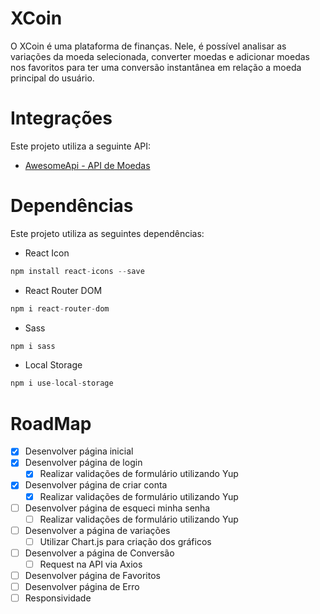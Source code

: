 # XCoin

O XCoin é uma plataforma de finanças. Nele, é possível analisar as variações da moeda selecionada, converter moedas e adicionar moedas nos favoritos para ter uma conversão instantânea em relação a moeda principal do usuário.

# Integrações

Este projeto utiliza a seguinte API:
- [AwesomeApi - API de Moedas](https://docs.awesomeapi.com.br/api-de-moedas)

# Dependências

Este projeto utiliza as seguintes dependências:
- React Icon
```js
npm install react-icons --save
```
- React Router DOM
```js
npm i react-router-dom
```
- Sass
```js
npm i sass
```
- Local Storage
```js
npm i use-local-storage
```

# RoadMap
- [X] Desenvolver página inicial
- [X] Desenvolver página de login
    - [X] Realizar validações de formulário utilizando Yup
- [X] Desenvolver página de criar conta
    - [X] Realizar validações de formulário utilizando Yup
- [ ] Desenvolver página de esqueci minha senha
    - [ ] Realizar validações de formulário utilizando Yup
- [ ] Desenvolver a página de variações 
    - [ ] Utilizar Chart.js para criação dos gráficos
- [ ] Desenvolver a página de Conversão
    - [ ] Request na API via Axios
- [ ] Desenvolver página de Favoritos
- [ ] Desenvolver página de Erro
- [ ] Responsividade